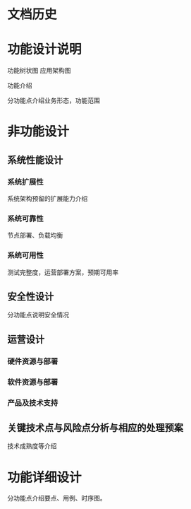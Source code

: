# 文档历史

# 功能设计说明
功能树状图
应用架构图


功能介绍

分功能点介绍业务形态，功能范围

# 非功能设计
## 系统性能设计
### 系统扩展性
系统架构预留的扩展能力介绍
### 系统可靠性
节点部署、负载均衡
### 系统可用性
测试完整度，运营部署方案，预期可用率

## 安全性设计
分功能点说明安全情况

## 运营设计
### 硬件资源与部署
### 软件资源与部署
### 产品及技术支持

## 关键技术点与风险点分析与相应的处理预案
技术成熟度等介绍

# 功能详细设计
分功能点介绍要点、用例、时序图。
